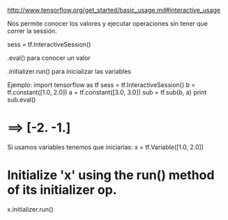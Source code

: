 http://www.tensorflow.org/get_started/basic_usage.md#interactive_usage

Nos permite conocer los valores y ejecutar operaciones sin tener que correr la sessión.

sess = tf.InteractiveSession()

.eval() para conocer un valor

.initializer.run() para inicializar las variables




Ejemplo:
import tensorflow as tf
sess = tf.InteractiveSession()
b = tf.constant([1.0, 2.0])
a = tf.constant([3.0, 3.0])
sub = tf.sub(b, a)
print sub.eval()
# ==> [-2. -1.]


Si usamos variables tenemos que iniciarlas:
x = tf.Variable([1.0, 2.0])

# Initialize 'x' using the run() method of its initializer op.
x.initializer.run()
